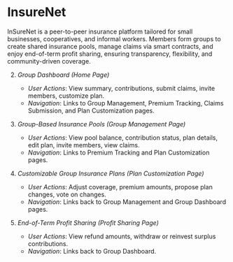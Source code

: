 # InsureNet
InSureNet is a peer-to-peer insurance platform tailored for small businesses, cooperatives, and informal workers. Members form groups to create shared insurance pools, manage claims via smart contracts, and enjoy end-of-term profit sharing, ensuring transparency, flexibility, and community-driven coverage.


2. *Group Dashboard (Home Page)*
   - *User Actions*: View summary, contributions, submit claims, invite members, customize plan.
   - *Navigation*: Links to Group Management, Premium Tracking, Claims Submission, and Plan Customization pages.

3. *Group-Based Insurance Pools (Group Management Page)*
   - *User Actions*: View pool balance, contribution status, plan details, edit plan, invite members, view claims.
   - *Navigation*: Links to Premium Tracking and Plan Customization pages.

6. *Customizable Group Insurance Plans (Plan Customization Page)*
   - *User Actions*: Adjust coverage, premium amounts, propose plan changes, vote on changes.
   - *Navigation*: Links back to Group Management and Group Dashboard pages.

7. *End-of-Term Profit Sharing (Profit Sharing Page)*
   - *User Actions*: View refund amounts, withdraw or reinvest surplus contributions.
   - *Navigation*: Links back to Group Dashboard.


